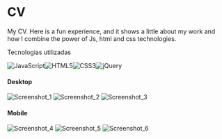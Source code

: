 # CV
My CV. Here is a fun experience, and it shows a little about my work and how I combine the power of Js, html and css technologies.

<p>Tecnologias utilizadas</p>

<img alt="JavaScript" src="https://img.shields.io/badge/javascript-%23323330.svg?style=for-the-badge&logo=javascript&logoColor=%23F7DF1E"/><img alt="HTML5" src="https://img.shields.io/badge/html5-%23E34F26.svg?style=for-the-badge&logo=html5&logoColor=white"/><img alt="CSS3" src="https://img.shields.io/badge/css3-%231572B6.svg?style=for-the-badge&logo=css3&logoColor=white"/><img alt="jQuery" src="https://img.shields.io/badge/jquery-%230769AD.svg?style=for-the-badge&logo=jquery&logoColor=white"/>

<h4>Desktop</h4>

![Screenshot_1](https://user-images.githubusercontent.com/77704994/123565692-1a38e500-d794-11eb-815f-0b818c3bbd64.png)
![Screenshot_2](https://user-images.githubusercontent.com/77704994/123565694-1b6a1200-d794-11eb-9240-d36e57990577.png)
![Screenshot_3](https://user-images.githubusercontent.com/77704994/123565697-1c9b3f00-d794-11eb-81de-7b61343cf9b9.png)

<h4>Mobile</h4>

![Screenshot_4](https://user-images.githubusercontent.com/77704994/123565756-494f5680-d794-11eb-8230-bf63d8c5f59e.png)
![Screenshot_5](https://user-images.githubusercontent.com/77704994/123565758-4a808380-d794-11eb-848a-e59da9352f28.png)
![Screenshot_6](https://user-images.githubusercontent.com/77704994/123565759-4b191a00-d794-11eb-8714-025ff8092829.png)
